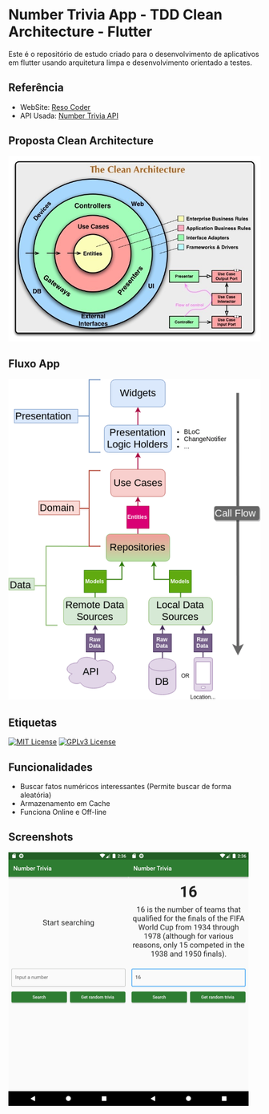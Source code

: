 
# Number Trivia App - TDD Clean Architecture - Flutter

Este é o repositório de estudo criado para o desenvolvimento de aplicativos em flutter usando arquitetura limpa e desenvolvimento orientado a testes.


## Referência

 - WebSite: [Reso Coder](https://resocoder.com/)
 - API Usada: [Number Trivia API](http://numbersapi.com/#42)



## Proposta Clean Architecture
![App Screenshot](https://github.com/jonathancmatos/number-trivia-flutter-tdd/blob/main/imgs/clean%20arch.jpg?raw=true)
## Fluxo App
![App Screenshot](https://github.com/jonathancmatos/number-trivia-flutter-tdd/blob/main/imgs/aoo-flush.png?raw=true)
## Etiquetas

[![MIT License](https://img.shields.io/badge/License-MIT-green.svg)](https://choosealicense.com/licenses/mit/)
[![GPLv3 License](https://img.shields.io/badge/License-GPL%20v3-yellow.svg)](https://opensource.org/licenses/)


## Funcionalidades

- Buscar fatos numéricos interessantes (Permite buscar de forma aleatória)
- Armazenamento em Cache 
- Funciona Online e Off-line


## Screenshots

<div style="display: flex; justify-content: left; align-items: center;">
<img src="https://github.com/jonathancmatos/number-trivia-flutter-tdd/blob/main/imgs/Screenshot_1671633368.png?raw=true" alt="alt text" width="240">
<img src="https://github.com/jonathancmatos/number-trivia-flutter-tdd/blob/main/imgs/Screenshot_1671633386.png?raw=true" alt="alt text" width="240">
</div>

